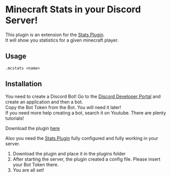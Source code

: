 # Minecraft Stats in your Discord Server!
This plugin is an extension for the [Stats Plugin](https://www.spigotmc.org/resources/stats.3638/).  
It will show you statistics for a given minecraft player.

## Usage

```.mcstats <name>```  

## Installation

You need to create a Discord Bot! Go to the [Discord Developer Portal](https://discord.com/developers/applications) and create an application and then a bot.  
Copy the Bot Token from the Bot. You will need it later!  
If you need more help creating a bot, search it on Youtube. There are plenty tutorials!

Download the plugin [here](https://github.com/pvhil/minecraft-stats-discord/releases)

Also you need the [Stats Plugin](https://www.spigotmc.org/resources/stats.3638/) fully configured and fully working in your server.

  
1. Download the plugin and place it in the plugins folder  
2. After starting the server, the plugin created a config file. Please insert your Bot Token there.  
3. You are all set!  


